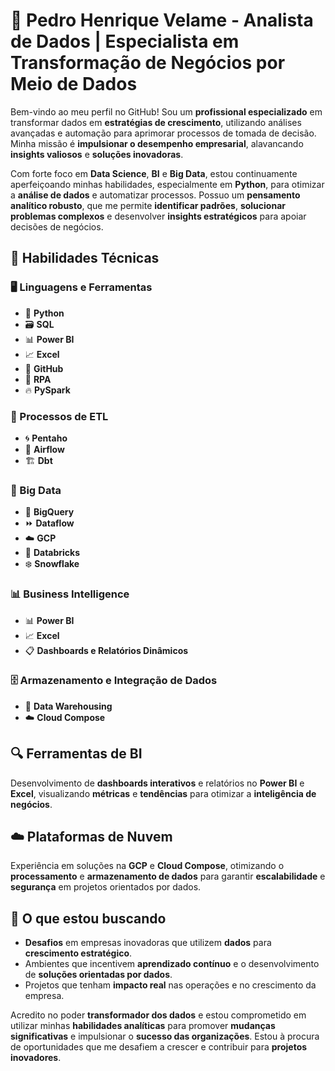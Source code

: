 # 💼 Pedro Henrique Velame - Analista de Dados | Especialista em Transformação de Negócios por Meio de Dados

Bem-vindo ao meu perfil no GitHub! Sou um **profissional especializado** em transformar dados em **estratégias de crescimento**, utilizando análises avançadas e automação para aprimorar processos de tomada de decisão. Minha missão é **impulsionar o desempenho empresarial**, alavancando **insights valiosos** e **soluções inovadoras**.

Com forte foco em **Data Science**, **BI** e **Big Data**, estou continuamente aperfeiçoando minhas habilidades, especialmente em **Python**, para otimizar a **análise de dados** e automatizar processos. Possuo um **pensamento analítico robusto**, que me permite **identificar padrões**, **solucionar problemas complexos** e desenvolver **insights estratégicos** para apoiar decisões de negócios.

## 🔧 Habilidades Técnicas

### 🖥️ Linguagens e Ferramentas
- 🐍 **Python**
- 🗃️ **SQL**
- 📊 **Power BI**
- 📈 **Excel**
- 🐙 **GitHub**
- 🤖 **RPA**
- 🔥 **PySpark**

### 🔄 Processos de ETL
- 🌀 **Pentaho**
- 🔗 **Airflow**
- 🏗️ **Dbt**

### 🏢 Big Data
- 🏢 **BigQuery**
- ⏩ **Dataflow**
- ☁️ **GCP**
- 🚀 **Databricks**
- ❄️ **Snowflake**

### 📊 Business Intelligence
- 📊 **Power BI**
- 📈 **Excel**
- 📋 **Dashboards e Relatórios Dinâmicos**

### 🗄️ Armazenamento e Integração de Dados
- 🏢 **Data Warehousing**
- ☁️ **Cloud Compose**

## 🔍 Ferramentas de BI
Desenvolvimento de **dashboards interativos** e relatórios no **Power BI** e **Excel**, visualizando **métricas** e **tendências** para otimizar a **inteligência de negócios**.

## ☁️ Plataformas de Nuvem
Experiência em soluções na **GCP** e **Cloud Compose**, otimizando o **processamento** e **armazenamento de dados** para garantir **escalabilidade** e **segurança** em projetos orientados por dados.

## 🎯 O que estou buscando
- **Desafios** em empresas inovadoras que utilizem **dados** para **crescimento estratégico**.
- Ambientes que incentivem **aprendizado contínuo** e o desenvolvimento de **soluções orientadas por dados**.
- Projetos que tenham **impacto real** nas operações e no crescimento da empresa.

Acredito no poder **transformador dos dados** e estou comprometido em utilizar minhas **habilidades analíticas** para promover **mudanças significativas** e impulsionar o **sucesso das organizações**. Estou à procura de oportunidades que me desafiem a crescer e contribuir para **projetos inovadores**.
